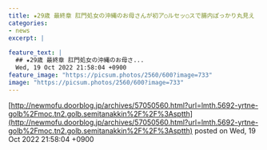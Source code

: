 ```yaml
---
title: ★29歳 最終章 肛門処女の沖縄のお母さんが初ア○ルセッ○スで腸内ぽっかり丸見え
categories:
- news
excerpt: |
  
feature_text: |
  ## ★29歳 最終章 肛門処女の沖縄のお母さ...
  Wed, 19 Oct 2022 21:58:04 +0900
feature_image: "https://picsum.photos/2560/600?image=733"
image: "https://picsum.photos/2560/600?image=733"
---
```


[http://newmofu.doorblog.jp/archives/57050560.html?url=lmth.5692-yrtne-golb%2Fmoc.tn2.golb.semitanakkin%2F%2F%3Asptth](http://newmofu.doorblog.jp/archives/57050560.html?url=lmth.5692-yrtne-golb%2Fmoc.tn2.golb.semitanakkin%2F%2F%3Asptth)
posted on Wed, 19 Oct 2022 21:58:04 +0900

<!--more-->


